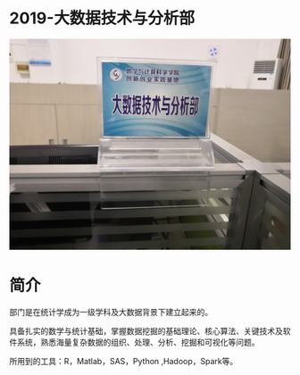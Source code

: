 # 2019-大数据技术与分析部

![](https://raw.githubusercontent.com/seven-innovation-base/picture/master/MegaData.jpg)

# 简介

部门是在统计学成为一级学科及大数据背景下建立起来的。

具备扎实的数学与统计基础，掌握数据挖掘的基础理论、核心算法、关键技术及软件系统，熟悉海量复杂数据的组织、处理、分析、挖掘和可视化等问题。

所用到的工具：R，Matlab，SAS，Python ,Hadoop，Spark等。
